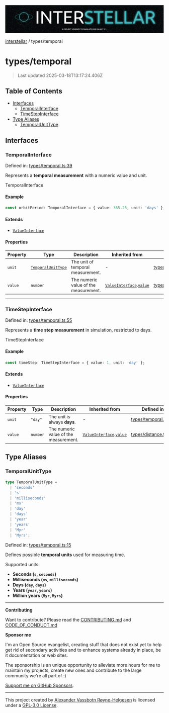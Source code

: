 <div>
  <img alt="SPECCER logo" src="https://raw.githubusercontent.com/phun-ky/interstellar/main/public/interstellar-header.png" style="max-height:120px;" />
</div>

[interstellar](../README.md) / types/temporal

# types/temporal

> Last updated 2025-03-18T13:17:24.406Z

## Table of Contents

- [Interfaces](#interfaces)
  - [TemporalInterface](#temporalinterface)
  - [TimeStepInterface](#timestepinterface)
- [Type Aliases](#type-aliases)
  - [TemporalUnitType](#temporalunittype)

## Interfaces

### TemporalInterface

Defined in:
[types/temporal.ts:39](https://github.com/phun-ky/interstellar/blob/main/src/types/temporal.ts#L39)

Represents a **temporal measurement** with a numeric value and unit.

TemporalInterface

#### Example

```ts
const orbitPeriod: TemporalInterface = { value: 365.25, unit: 'days' };
```

#### Extends

- [`ValueInterface`](distance.md#valueinterface)

#### Properties

| Property                 | Type                                               | Description                           | Inherited from                                                                | Defined in                                                                                          |
| ------------------------ | -------------------------------------------------- | ------------------------------------- | ----------------------------------------------------------------------------- | --------------------------------------------------------------------------------------------------- |
| <a id="unit" /> `unit`   | [`TemporalUnitType`](temporal.md#temporalunittype) | The unit of temporal measurement.     | -                                                                             | [types/temporal.ts:40](https://github.com/phun-ky/interstellar/blob/main/src/types/temporal.ts#L40) |
| <a id="value" /> `value` | `number`                                           | The numeric value of the measurement. | [`ValueInterface`](distance.md#valueinterface).[`value`](distance.md#value-2) | [types/distance.ts:41](https://github.com/phun-ky/interstellar/blob/main/src/types/distance.ts#L41) |

---

### TimeStepInterface

Defined in:
[types/temporal.ts:55](https://github.com/phun-ky/interstellar/blob/main/src/types/temporal.ts#L55)

Represents a **time step measurement** in simulation, restricted to days.

TimeStepInterface

#### Example

```ts
const timeStep: TimeStepInterface = { value: 1, unit: 'day' };
```

#### Extends

- [`ValueInterface`](distance.md#valueinterface)

#### Properties

| Property                   | Type     | Description                           | Inherited from                                                                | Defined in                                                                                          |
| -------------------------- | -------- | ------------------------------------- | ----------------------------------------------------------------------------- | --------------------------------------------------------------------------------------------------- |
| <a id="unit-1" /> `unit`   | `"day"`  | The unit is always **days**.          | -                                                                             | [types/temporal.ts:56](https://github.com/phun-ky/interstellar/blob/main/src/types/temporal.ts#L56) |
| <a id="value-1" /> `value` | `number` | The numeric value of the measurement. | [`ValueInterface`](distance.md#valueinterface).[`value`](distance.md#value-2) | [types/distance.ts:41](https://github.com/phun-ky/interstellar/blob/main/src/types/distance.ts#L41) |

## Type Aliases

### TemporalUnitType

```ts
type TemporalUnitType =
  | 'seconds'
  | 's'
  | 'milliseconds'
  | 'ms'
  | 'day'
  | 'days'
  | 'year'
  | 'years'
  | 'Myr'
  | 'Myrs';
```

Defined in:
[types/temporal.ts:15](https://github.com/phun-ky/interstellar/blob/main/src/types/temporal.ts#L15)

Defines possible **temporal units** used for measuring time.

Supported units:

- **Seconds (`s`, `seconds`)**
- **Milliseconds (`ms`, `milliseconds`)**
- **Days (`day`, `days`)**
- **Years (`year`, `years`)**
- **Million years (`Myr`, `Myrs`)**

---

**Contributing**

Want to contribute? Please read the
[CONTRIBUTING.md](https://github.com/phun-ky/interstellar/blob/main/CONTRIBUTING.md)
and
[CODE_OF_CONDUCT.md](https://github.com/phun-ky/interstellar/blob/main/CODE_OF_CONDUCT.md)

**Sponsor me**

I'm an Open Source evangelist, creating stuff that does not exist yet to help
get rid of secondary activities and to enhance systems already in place, be it
documentation or web sites.

The sponsorship is an unique opportunity to alleviate more hours for me to
maintain my projects, create new ones and contribute to the large community
we're all part of :)

[Support me on GitHub Sponsors](https://github.com/sponsors/phun-ky).

---

This project created by [Alexander Vassbotn Røyne-Helgesen](http://phun-ky.net)
is licensed under a [GPL-3.0
License](https://choosealicense.com/licenses/gpl-3.0/).
